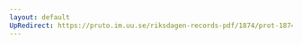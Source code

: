 ```yaml
---
layout: default
UpRedirect: https://pruto.im.uu.se/riksdagen-records-pdf/1874/prot-1874--fk--124/prot-1874--fk--124_031.pdf
---
```

